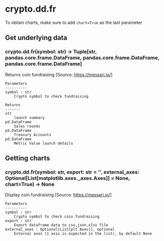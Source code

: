 # crypto.dd.fr

To obtain charts, make sure to add `chart=True` as the last parameter

## Get underlying data 
### crypto.dd.fr(symbol: str) -> Tuple[str, pandas.core.frame.DataFrame, pandas.core.frame.DataFrame, pandas.core.frame.DataFrame]

Returns coin fundraising
    [Source: https://messari.io/]

    Parameters
    ----------
    symbol : str
        Crypto symbol to check fundraising

    Returns
    -------
    str
        launch summary
    pd.DataFrame
        Sales rounds
    pd.DataFrame
        Treasury Accounts
    pd.DataFrame
        Metric Value launch details

## Getting charts 
### crypto.dd.fr(symbol: str, export: str = '', external_axes: Optional[List[matplotlib.axes._axes.Axes]] = None, chart=True) -> None

Display coin fundraising
    [Source: https://messari.io/]

    Parameters
    ----------
    symbol : str
        Crypto symbol to check coin fundraising
    export : str
        Export dataframe data to csv,json,xlsx file
    external_axes : Optional[List[plt.Axes]], optional
        External axes (1 axis is expected in the list), by default None
